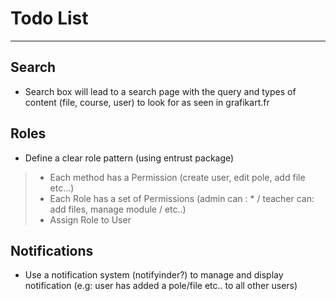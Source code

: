 # Todo List
-----------

## Search
* Search box will lead to a search page with the query and types of content (file, course, user) to look for as seen in grafikart.fr

## Roles
* Define a clear role pattern (using entrust package)
> * Each method has a Permission (create user, edit pole, add file etc...)
> * Each Role has a set of Permissions (admin can : * / teacher can: add files, manage module / etc..)
> * Assign Role to User

## Notifications
* Use a notification system (notifyinder?) to manage and display notification (e.g: user has added a pole/file etc.. to all other users)